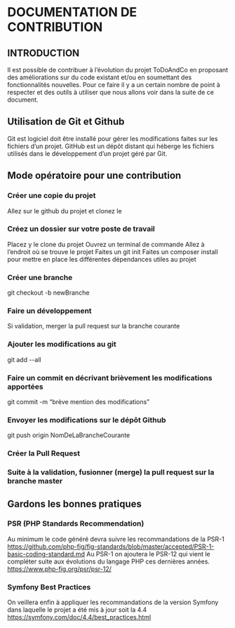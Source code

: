 # DOCUMENTATION DE CONTRIBUTION
## INTRODUCTION
Il est possible de contribuer à l’évolution du projet ToDoAndCo
en proposant des améliorations sur du code existant et/ou en soumettant des fonctionnalités nouvelles.
Pour ce faire il y a un certain nombre de point à respecter et des outils à utiliser que nous allons voir dans la suite de ce document.
## Utilisation de Git et Github
Git est logiciel doit être installé pour gérer les modifications faites sur les fichiers d’un projet.
GitHub est un dépôt distant qui héberge les fichiers utilisés dans le développement  d’un projet géré par Git.
## Mode opératoire pour une contribution
### Créer une copie du projet
Allez sur le github du projet et clonez le
### Créez un dossier sur votre poste de travail
Placez y le clone du projet
Ouvrez un terminal de commande 
Allez à l’endroit où se trouve le projet
Faites un git init
Faites un composer install pour mettre en place les différentes dépendances utiles au projet
### Créer une branche
git  checkout -b newBranche
### Faire un développement 
Si validation, merger la pull request sur la branche courante
### Ajouter les modifications au git
git  add --all
### Faire un commit en décrivant brièvement les modifications apportées
git commit -m “brève mention des modifications”
### Envoyer les modifications sur le dépôt Github
git  push origin NomDeLaBrancheCourante
### Créer la Pull Request
### Suite à la validation, fusionner (merge) la pull request sur la branche master
## Gardons les bonnes pratiques 
### PSR (PHP Standards Recommendation)
Au minimum le code généré devra suivre les recommandations de la PSR-1
<https://github.com/php-fig/fig-standards/blob/master/accepted/PSR-1-basic-coding-standard.md>
Au PSR-1 on ajoutera le PSR-12 qui vient le compléter suite aux évolutions du langage PHP ces dernières années.
<https://www.php-fig.org/psr/psr-12/>
### Symfony Best Practices
On veillera enfin à appliquer les recommandations de la version Symfony dans laquelle le projet a été mis à jour soit la 4.4
<https://symfony.com/doc/4.4/best_practices.html>
